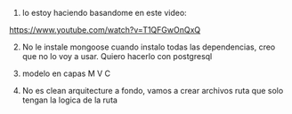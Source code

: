 1. lo estoy haciendo basandome en este video:

https://www.youtube.com/watch?v=T1QFGwOnQxQ

2. No le instale mongoose cuando instalo todas las dependencias, creo que no lo voy a usar. Quiero hacerlo con postgresql

3. modelo en capas M V C 

4. No es clean arquitecture a fondo, vamos a crear archivos ruta que solo tengan la logica de la ruta